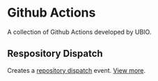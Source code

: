 # Github Actions

A collection of Github Actions developed by UBIO.

## Respository Dispatch

Creates a [repository dispatch](https://help.github.com/en/actions/reference/events-that-trigger-workflows#external-events-repository_dispatch) event. [View more](./repository-dispatch).
